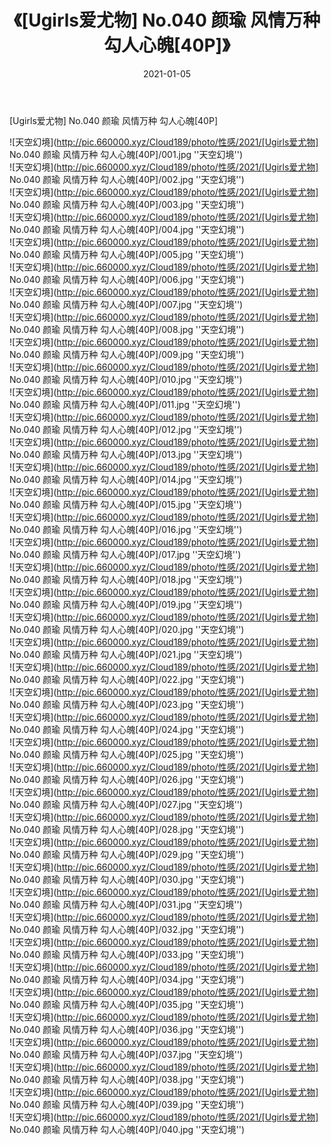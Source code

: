 ﻿---
layout: post
title:  《[Ugirls爱尤物] No.040 颜瑜 风情万种 勾人心魄[40P]》
date:   2021-01-05
img: http://pic.660000.xyz/Cloud189/photo/性感/2021/[Ugirls爱尤物] No.040 颜瑜 风情万种 勾人心魄[40P]/000.jpg
categories: [美女, 性感, 泳衣]
---

[Ugirls爱尤物] No.040 颜瑜 风情万种 勾人心魄[40P]



![天空幻境](http://pic.660000.xyz/Cloud189/photo/性感/2021/[Ugirls爱尤物] No.040 颜瑜 风情万种 勾人心魄[40P]/001.jpg ''天空幻境'') <br>
![天空幻境](http://pic.660000.xyz/Cloud189/photo/性感/2021/[Ugirls爱尤物] No.040 颜瑜 风情万种 勾人心魄[40P]/002.jpg ''天空幻境'') <br>
![天空幻境](http://pic.660000.xyz/Cloud189/photo/性感/2021/[Ugirls爱尤物] No.040 颜瑜 风情万种 勾人心魄[40P]/003.jpg ''天空幻境'') <br>
![天空幻境](http://pic.660000.xyz/Cloud189/photo/性感/2021/[Ugirls爱尤物] No.040 颜瑜 风情万种 勾人心魄[40P]/004.jpg ''天空幻境'') <br>
![天空幻境](http://pic.660000.xyz/Cloud189/photo/性感/2021/[Ugirls爱尤物] No.040 颜瑜 风情万种 勾人心魄[40P]/005.jpg ''天空幻境'') <br>
![天空幻境](http://pic.660000.xyz/Cloud189/photo/性感/2021/[Ugirls爱尤物] No.040 颜瑜 风情万种 勾人心魄[40P]/006.jpg ''天空幻境'') <br>
![天空幻境](http://pic.660000.xyz/Cloud189/photo/性感/2021/[Ugirls爱尤物] No.040 颜瑜 风情万种 勾人心魄[40P]/007.jpg ''天空幻境'') <br>
![天空幻境](http://pic.660000.xyz/Cloud189/photo/性感/2021/[Ugirls爱尤物] No.040 颜瑜 风情万种 勾人心魄[40P]/008.jpg ''天空幻境'') <br>
![天空幻境](http://pic.660000.xyz/Cloud189/photo/性感/2021/[Ugirls爱尤物] No.040 颜瑜 风情万种 勾人心魄[40P]/009.jpg ''天空幻境'') <br>
![天空幻境](http://pic.660000.xyz/Cloud189/photo/性感/2021/[Ugirls爱尤物] No.040 颜瑜 风情万种 勾人心魄[40P]/010.jpg ''天空幻境'') <br>
![天空幻境](http://pic.660000.xyz/Cloud189/photo/性感/2021/[Ugirls爱尤物] No.040 颜瑜 风情万种 勾人心魄[40P]/011.jpg ''天空幻境'') <br>
![天空幻境](http://pic.660000.xyz/Cloud189/photo/性感/2021/[Ugirls爱尤物] No.040 颜瑜 风情万种 勾人心魄[40P]/012.jpg ''天空幻境'') <br>
![天空幻境](http://pic.660000.xyz/Cloud189/photo/性感/2021/[Ugirls爱尤物] No.040 颜瑜 风情万种 勾人心魄[40P]/013.jpg ''天空幻境'') <br>
![天空幻境](http://pic.660000.xyz/Cloud189/photo/性感/2021/[Ugirls爱尤物] No.040 颜瑜 风情万种 勾人心魄[40P]/014.jpg ''天空幻境'') <br>
![天空幻境](http://pic.660000.xyz/Cloud189/photo/性感/2021/[Ugirls爱尤物] No.040 颜瑜 风情万种 勾人心魄[40P]/015.jpg ''天空幻境'') <br>
![天空幻境](http://pic.660000.xyz/Cloud189/photo/性感/2021/[Ugirls爱尤物] No.040 颜瑜 风情万种 勾人心魄[40P]/016.jpg ''天空幻境'') <br>
![天空幻境](http://pic.660000.xyz/Cloud189/photo/性感/2021/[Ugirls爱尤物] No.040 颜瑜 风情万种 勾人心魄[40P]/017.jpg ''天空幻境'') <br>
![天空幻境](http://pic.660000.xyz/Cloud189/photo/性感/2021/[Ugirls爱尤物] No.040 颜瑜 风情万种 勾人心魄[40P]/018.jpg ''天空幻境'') <br>
![天空幻境](http://pic.660000.xyz/Cloud189/photo/性感/2021/[Ugirls爱尤物] No.040 颜瑜 风情万种 勾人心魄[40P]/019.jpg ''天空幻境'') <br>
![天空幻境](http://pic.660000.xyz/Cloud189/photo/性感/2021/[Ugirls爱尤物] No.040 颜瑜 风情万种 勾人心魄[40P]/020.jpg ''天空幻境'') <br>
![天空幻境](http://pic.660000.xyz/Cloud189/photo/性感/2021/[Ugirls爱尤物] No.040 颜瑜 风情万种 勾人心魄[40P]/021.jpg ''天空幻境'') <br>
![天空幻境](http://pic.660000.xyz/Cloud189/photo/性感/2021/[Ugirls爱尤物] No.040 颜瑜 风情万种 勾人心魄[40P]/022.jpg ''天空幻境'') <br>
![天空幻境](http://pic.660000.xyz/Cloud189/photo/性感/2021/[Ugirls爱尤物] No.040 颜瑜 风情万种 勾人心魄[40P]/023.jpg ''天空幻境'') <br>
![天空幻境](http://pic.660000.xyz/Cloud189/photo/性感/2021/[Ugirls爱尤物] No.040 颜瑜 风情万种 勾人心魄[40P]/024.jpg ''天空幻境'') <br>
![天空幻境](http://pic.660000.xyz/Cloud189/photo/性感/2021/[Ugirls爱尤物] No.040 颜瑜 风情万种 勾人心魄[40P]/025.jpg ''天空幻境'') <br>
![天空幻境](http://pic.660000.xyz/Cloud189/photo/性感/2021/[Ugirls爱尤物] No.040 颜瑜 风情万种 勾人心魄[40P]/026.jpg ''天空幻境'') <br>
![天空幻境](http://pic.660000.xyz/Cloud189/photo/性感/2021/[Ugirls爱尤物] No.040 颜瑜 风情万种 勾人心魄[40P]/027.jpg ''天空幻境'') <br>
![天空幻境](http://pic.660000.xyz/Cloud189/photo/性感/2021/[Ugirls爱尤物] No.040 颜瑜 风情万种 勾人心魄[40P]/028.jpg ''天空幻境'') <br>
![天空幻境](http://pic.660000.xyz/Cloud189/photo/性感/2021/[Ugirls爱尤物] No.040 颜瑜 风情万种 勾人心魄[40P]/029.jpg ''天空幻境'') <br>
![天空幻境](http://pic.660000.xyz/Cloud189/photo/性感/2021/[Ugirls爱尤物] No.040 颜瑜 风情万种 勾人心魄[40P]/030.jpg ''天空幻境'') <br>
![天空幻境](http://pic.660000.xyz/Cloud189/photo/性感/2021/[Ugirls爱尤物] No.040 颜瑜 风情万种 勾人心魄[40P]/031.jpg ''天空幻境'') <br>
![天空幻境](http://pic.660000.xyz/Cloud189/photo/性感/2021/[Ugirls爱尤物] No.040 颜瑜 风情万种 勾人心魄[40P]/032.jpg ''天空幻境'') <br>
![天空幻境](http://pic.660000.xyz/Cloud189/photo/性感/2021/[Ugirls爱尤物] No.040 颜瑜 风情万种 勾人心魄[40P]/033.jpg ''天空幻境'') <br>
![天空幻境](http://pic.660000.xyz/Cloud189/photo/性感/2021/[Ugirls爱尤物] No.040 颜瑜 风情万种 勾人心魄[40P]/034.jpg ''天空幻境'') <br>
![天空幻境](http://pic.660000.xyz/Cloud189/photo/性感/2021/[Ugirls爱尤物] No.040 颜瑜 风情万种 勾人心魄[40P]/035.jpg ''天空幻境'') <br>
![天空幻境](http://pic.660000.xyz/Cloud189/photo/性感/2021/[Ugirls爱尤物] No.040 颜瑜 风情万种 勾人心魄[40P]/036.jpg ''天空幻境'') <br>
![天空幻境](http://pic.660000.xyz/Cloud189/photo/性感/2021/[Ugirls爱尤物] No.040 颜瑜 风情万种 勾人心魄[40P]/037.jpg ''天空幻境'') <br>
![天空幻境](http://pic.660000.xyz/Cloud189/photo/性感/2021/[Ugirls爱尤物] No.040 颜瑜 风情万种 勾人心魄[40P]/038.jpg ''天空幻境'') <br>
![天空幻境](http://pic.660000.xyz/Cloud189/photo/性感/2021/[Ugirls爱尤物] No.040 颜瑜 风情万种 勾人心魄[40P]/039.jpg ''天空幻境'') <br>
![天空幻境](http://pic.660000.xyz/Cloud189/photo/性感/2021/[Ugirls爱尤物] No.040 颜瑜 风情万种 勾人心魄[40P]/040.jpg ''天空幻境'') <br>